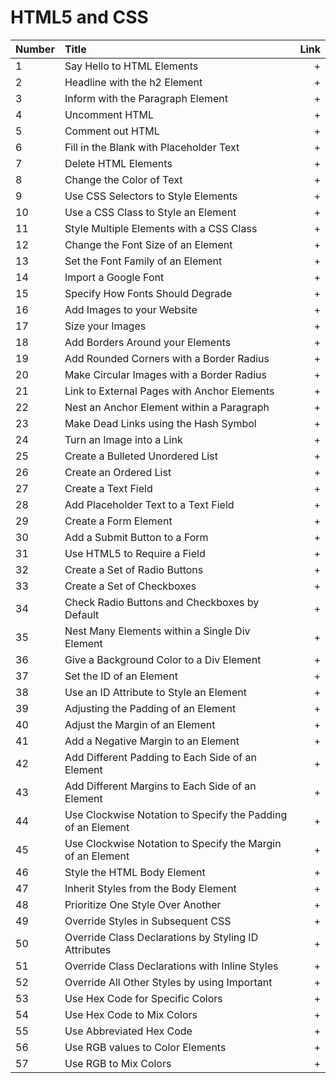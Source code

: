 
# HTML5 and CSS

Number | Title | Link
| ------------- |:-------------| -----:|
1 | Say Hello to HTML Elements | +
2 | Headline with the h2 Element | +
3 | Inform with the Paragraph Element | +
4 | Uncomment HTML | +
5 | Comment out HTML | +
6 | Fill in the Blank with Placeholder Text | +
7 | Delete HTML Elements | +
8 | Change the Color of Text | +
9 | Use CSS Selectors to Style Elements | +
10 | Use a CSS Class to Style an Element | +
11 | Style Multiple Elements with a CSS Class | +
12 | Change the Font Size of an Element | +
13 | Set the Font Family of an Element | +
14 | Import a Google Font | +
15 | Specify How Fonts Should Degrade | +
16 | Add Images to your Website | +
17 | Size your Images | +
18 | Add Borders Around your Elements | +
19 | Add Rounded Corners with a Border Radius | +
20 | Make Circular Images with a Border Radius | +
21 | Link to External Pages with Anchor Elements | +
22 | Nest an Anchor Element within a Paragraph | +
23 | Make Dead Links using the Hash Symbol | +
24 | Turn an Image into a Link | +
25 | Create a Bulleted Unordered List | +
26 | Create an Ordered List | +
27 | Create a Text Field | +
28 | Add Placeholder Text to a Text Field | +
29 | Create a Form Element | +
30 | Add a Submit Button to a Form | +
31 | Use HTML5 to Require a Field | +
32 | Create a Set of Radio Buttons | +
33 | Create a Set of Checkboxes | +
34 | Check Radio Buttons and Checkboxes by Default | +
35 | Nest Many Elements within a Single Div Element | +
36 | Give a Background Color to a Div Element | +
37 | Set the ID of an Element | +
38 | Use an ID Attribute to Style an Element | +
39 | Adjusting the Padding of an Element | +
40 | Adjust the Margin of an Element | +
41 | Add a Negative Margin to an Element | +
42 | Add Different Padding to Each Side of an Element | +
43 | Add Different Margins to Each Side of an Element | +
44 | Use Clockwise Notation to Specify the Padding of an Element | +
45 | Use Clockwise Notation to Specify the Margin of an Element | +
46 | Style the HTML Body Element | +
47 | Inherit Styles from the Body Element | +
48 | Prioritize One Style Over Another | +
49 | Override Styles in Subsequent CSS | +
50 | Override Class Declarations by Styling ID Attributes | +
51 | Override Class Declarations with Inline Styles | +
52 | Override All Other Styles by using Important | +
53 | Use Hex Code for Specific Colors | +
54 | Use Hex Code to Mix Colors | +
55 | Use Abbreviated Hex Code | +
56 | Use RGB values to Color Elements | +
57 | Use RGB to Mix Colors | +